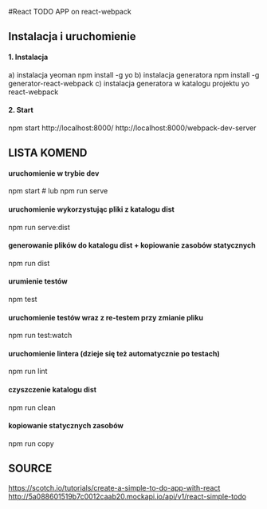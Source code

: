 #React TODO APP on react-webpack


## Instalacja i uruchomienie
#### 1. Instalacja
a) instalacja yeoman npm install -g yo
b) instalacja generatora npm install -g generator-react-webpack
c) instalacja generatora w katalogu projektu yo react-webpack

#### 2. Start
npm start
http://localhost:8000/
http://localhost:8000/webpack-dev-server


## LISTA KOMEND 

#### uruchomienie w trybie dev
npm start # lub
npm run serve

#### uruchomienie wykorzystując pliki z katalogu dist
npm run serve:dist

#### generowanie plików do katalogu dist + kopiowanie zasobów statycznych
npm run dist

#### urumienie testów
npm test

#### uruchomienie testów wraz z re-testem przy zmianie pliku
npm run test:watch

#### uruchomienie lintera (dzieje się też automatycznie po testach)
npm run lint

#### czyszczenie katalogu dist
npm run clean

#### kopiowanie statycznych zasobów
npm run copy

## SOURCE

https://scotch.io/tutorials/create-a-simple-to-do-app-with-react
http://5a088601519b7c0012caab20.mockapi.io/api/v1/react-simple-todo